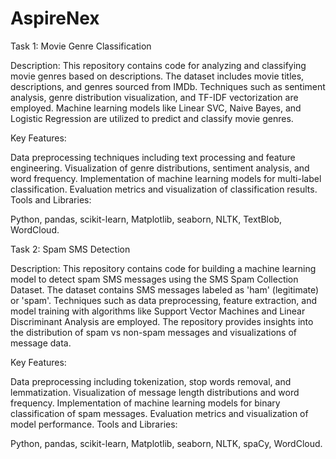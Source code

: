 # AspireNex
Task 1: Movie Genre Classification

Description: This repository contains code for analyzing and classifying movie genres based on descriptions. The dataset includes movie titles, descriptions, and genres sourced from IMDb. Techniques such as sentiment analysis, genre distribution visualization, and TF-IDF vectorization are employed. Machine learning models like Linear SVC, Naive Bayes, and Logistic Regression are utilized to predict and classify movie genres.

Key Features:

Data preprocessing techniques including text processing and feature engineering.
Visualization of genre distributions, sentiment analysis, and word frequency.
Implementation of machine learning models for multi-label classification.
Evaluation metrics and visualization of classification results.
Tools and Libraries:

Python, pandas, scikit-learn, Matplotlib, seaborn, NLTK, TextBlob, WordCloud.



Task 2: Spam SMS Detection

Description: This repository contains code for building a machine learning model to detect spam SMS messages using the SMS Spam Collection Dataset. The dataset contains SMS messages labeled as 'ham' (legitimate) or 'spam'. Techniques such as data preprocessing, feature extraction, and model training with algorithms like Support Vector Machines and Linear Discriminant Analysis are employed. The repository provides insights into the distribution of spam vs non-spam messages and visualizations of message data.

Key Features:

Data preprocessing including tokenization, stop words removal, and lemmatization.
Visualization of message length distributions and word frequency.
Implementation of machine learning models for binary classification of spam messages.
Evaluation metrics and visualization of model performance.
Tools and Libraries:

Python, pandas, scikit-learn, Matplotlib, seaborn, NLTK, spaCy, WordCloud.





